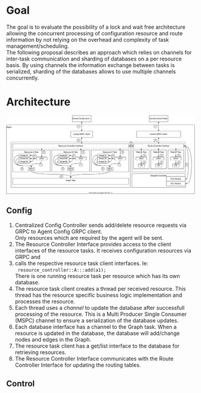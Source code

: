 # Goal

The goal is to evaluate the possibility of a lock and wait free architecture allowing the concurrent processing of configuration resource and route information by not relying on the overhead and complexity of task management/scheduling.   
The following proposal describes an approach which relies on channels for inter-task communication and sharding of databases on a per resource basis. By using channels the information exchange between tasks is serialized, sharding of the databases allows to use multiple channels concurrently.

# Architecture

![Diagram](diagram.drawio.svg)

## Config
1. Centralized Config Controller sends add/delete resource requests via GRPC to Agent Config GRPC client.    
Only resources which are required by the agent will be sent.   
2. The Resource Controller Interface provides access to the client interfaces of the resource tasks. It receives configuration resources via GRPC and   
3. calls the respective resource task client interfaces.  Ie:  
`
 resource_controller::A:::add(a1);`  
There is one running resource task per resource which has its own database.    
4. The resource task client creates a thread per received resource. This thread has the resource specific business logic implementation and processes the resource.  
5. Each thread uses a *channel* to update the database after successfull processing of the resource.  This is a Multi Producer Single Consumer (MSPC) channel to ensure a serialization of the database updates.      
6. Each database interface has a channel to the Graph task. When a resource is updated in the database, the database will add/change nodes and edges in the Graph.  
7. The resource task client has a get/list interface to the database for retrieving resources.  
8. The Resource Controller Interface communicates with the Route Controller Interface for updating the routing tables.

## Control